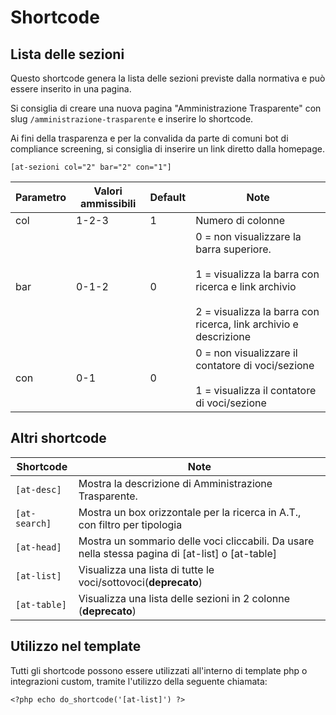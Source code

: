 # Shortcode

## Lista delle sezioni

Questo shortcode genera la lista delle sezioni previste dalla normativa e può essere inserito in una pagina.

Si consiglia di creare una nuova pagina "Amministrazione Trasparente" con slug `/amministrazione-trasparente` e inserire lo shortcode.

Ai fini della trasparenza e per la convalida da parte di comuni bot di compliance screening, si consiglia di inserire un link diretto dalla homepage.

`[at-sezioni col="2" bar="2" con="1"]`

| Parametro | Valori ammissibili |Default |Note |
|-----------|-----------|-----------|-----------|
|col|1-2-3|1|Numero di colonne|
|bar|0-1-2|0|0 = non visualizzare la barra superiore.<br></br>1 = visualizza la barra con ricerca e link archivio<br></br>2 = visualizza la barra con ricerca, link archivio e descrizione |
|con|0-1|0|0 = non visualizzare il contatore di voci/sezione<br></br>1 = visualizza il contatore di voci/sezione|

## Altri shortcode

| Shortcode | Note |
|-----------|-----------|
|`[at-desc]`|Mostra la descrizione di Amministrazione Trasparente.|
|`[at-search]`|Mostra un box orizzontale per la ricerca in A.T., con filtro per tipologia|
|`[at-head]`|Mostra un sommario delle voci cliccabili. Da usare nella stessa pagina di [at-list] o [at-table]|
|`[at-list]`|Visualizza una lista di tutte le voci/sottovoci(**deprecato**)|
|`[at-table]`|Visualizza una lista delle sezioni in 2 colonne (**deprecato**)|

## Utilizzo nel template

Tutti gli shortcode possono essere utilizzati all'interno di template php o integrazioni custom, tramite l'utilizzo della seguente chiamata:

`<?php echo do_shortcode('[at-list]') ?>`